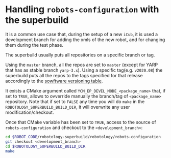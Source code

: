 Handling `robots-configuration` with the superbuild
===================================================

It is a common use case that, during the setup of a new `iCub`, it is used a development branch for adding the xmls of the new robot, and for changing them during the test phase.

The superbuild usually puts all repositories on a specific branch or tag.

Using the `master` branch, all the repos are set to `master` (except for YARP that has as stable branch `yarp-3.x`).
Using a specific tag(e.g. `v2020.08`) the superbuild puts all the repos to the tags specified for that release accordingly to the [sowftware versioning table](https://wiki.icub.org/wiki/Software_Versioning_Table).

It exists a CMake argument called `YCM_EP_DEVEL_MODE_<package_name>` that, if set to `TRUE`, allows to ovverride manually the branch/tag of `<package_name>` repository.
Note that if set to `FALSE` any time you will do `make` in the `ROBOTOLOGY_SUPERBUILD_BUILD_DIR`, it will overwrite any user modification/checkout.

Once that CMake variable has been set to `TRUE`, access to the source of `robots-configuration` and checkout to the `<development_branch>`:
```sh
cd $ROBOT_CODE/robotology-superbuild/robotology/robots-configuration
git checkout <development_branch>
cd $ROBOTOLOGY_SUPERBUILD_BUILD_DIR
make
```
